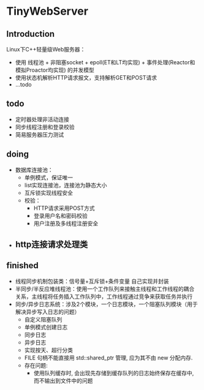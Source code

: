 # TinyWebServer
## Introduction
Linux下C++轻量级Web服务器：
- 使用 线程池 + 非阻塞socket + epoll(ET和LT均实现) + 事件处理(Reactor和模拟Proactor均实现) 的并发模型
- 使用状态机解析HTTP请求报文，支持解析GET和POST请求
- ...todo

## todo

- 定时器处理非活动连接
- 同步线程注册和登录校验
- 简易服务器压力测试


## doing
- 数据库连接池：
    - 单例模式，保证唯一
    - list实现连接池，连接池为静态大小
    - 互斥锁实现线程安全
    - 校验：
        - HTTP请求采用POST方式
        - 登录用户名和密码校验
        - 用户注册及多线程注册安全
- http连接请求处理类
    - 

## finished
- 线程同步机制包装类：信号量+互斥锁+条件变量 自己实现并封装
- 半同步/半反应堆线程池：使用一个工作队列来接触主线程和工作线程的耦合关系，主线程将任务插入工作队列中，工作线程通过竞争来获取任务并执行
- 同步/异步日志系统：涉及2个模块，一个日志模块，一个阻塞队列模块（用于解决异步写入日志的问题）
    - 自定义阻塞队列
    - 单例模式创建日志
    - 同步日志
    - 异步日志
    - 实现按天、超行分类
    - FILE 句柄不能直接用 std::shared_ptr 管理, 应为其不由 new 分配内存.
    - 存在问题:
        - 使用队列缓存时, 会出现先存储到缓存队列的日志始终保存在缓存中, 而不输出到文件中的问题
